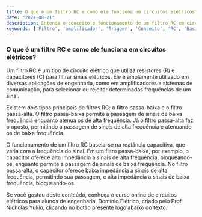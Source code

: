 ```yaml
---
title: O que é um filtro RC e como ele funciona em circuitos elétricos?
date: "2024-08-21"
description: Entenda o conceito e funcionamento de um filtro RC em circuitos elétricos.
keywords: ['Filtro', 'amplificador', 'Trigger', 'Conceito', 'RC', 'Básico', 'componente']
---
```


### O que é um filtro RC e como ele funciona em circuitos elétricos?

Um filtro RC é um tipo de circuito elétrico que utiliza resistores (R) e capacitores (C) para filtrar sinais elétricos. Ele é amplamente utilizado em diversas aplicações de engenharia, como em amplificadores e sistemas de comunicação, para selecionar ou rejeitar determinadas frequências de um sinal.

Existem dois tipos principais de filtros RC: o filtro passa-baixa e o filtro passa-alta. O filtro passa-baixa permite a passagem de sinais de baixa frequência enquanto atenua os de alta frequência. Já o filtro passa-alta faz o oposto, permitindo a passagem de sinais de alta frequência e atenuando os de baixa frequência.

O funcionamento de um filtro RC baseia-se na reatância capacitiva, que varia com a frequência do sinal. Em um filtro passa-baixa, por exemplo, o capacitor oferece alta impedância a sinais de alta frequência, bloqueando-os, enquanto permite a passagem de sinais de baixa frequência. No filtro passa-alta, o capacitor oferece baixa impedância a sinais de alta frequência, permitindo sua passagem, e alta impedância a sinais de baixa frequência, bloqueando-os.

Se você gostou deste conteúdo, conheça o curso online de circuitos elétricos para alunos de engenharia, Domínio Elétrico, criado pelo Prof. Nicholas Yukio, clicando no botão presente logo abaixo do texto.
